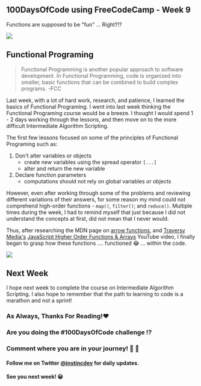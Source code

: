 ## 100DaysOfCode using FreeCodeCamp - Week 9

Functions are supposed to be "fun" ... Right?!?

 ![](https://media.giphy.com/media/l4dqF0Aw5S8xXKHP5j/giphy.gif) 

## Functional Programing
>Functional Programming is another popular approach to software development. In Functional Programming, code is organized into smaller, basic functions that can be combined to build complex programs. -FCC

Last week, with a lot of hard work, research, and patience, I learned the basics of Functional Programing. I went into last week thinking the Functional Programing course would be a breeze.  I thought I would spend 1 - 2 days working through the lessons, and then move on to the more difficult Intermediate Algorithm Scripting.

The first few lessons focused on some of the principles of Functional Programing such as:
 
1. Don't alter variables or objects
    * create new variables using the spread operator ``[...]``
    * alter and return the new variable
2. Declare function parameters
    * computations should not rely on global variables or objects

However, even after working through some of the problems and reviewing different variations of their answers, for some reason my mind could not comprehend high-order functions - ``map()``, ``filter()``; and ``reduce()``. Multiple times during the week, I had to remind myself that just because I did not understand the concepts at first, did not mean that I never would. 

Thus, after researching the MDN page on [arrow functions](https://developer.mozilla.org/en-US/docs/Web/JavaScript/Reference/Functions/Arrow_functions), and [Traversy Media's](https://www.youtube.com/channel/UC29ju8bIPH5as8OGnQzwJyA) [JavaScript Higher Order Functions & Arrays](https://www.youtube.com/watch?v=rRgD1yVwIvE&t=981s) YouTube video, I finally began to grasp how these functions .... functioned 😂 ... within the code.

 ![](https://media.giphy.com/media/3ov9jEKWFGKZVYsxPy/giphy.gif) 

## Next Week

I hope next week to complete the course on Intermediate Algorithm Scripting.  I also hope to remember that the path to learning to code is a marathon and not a sprint!

### As Always, Thanks For Reading!❤️
### Are you doing the #100DaysOfCode challenge ⁉️
### Comment where you are in your journey! 🚀 💯
#### Follow me on Twitter  [@instincdev](https://twitter.com/instincdev)  for daily updates.
#### See you next week! 😀